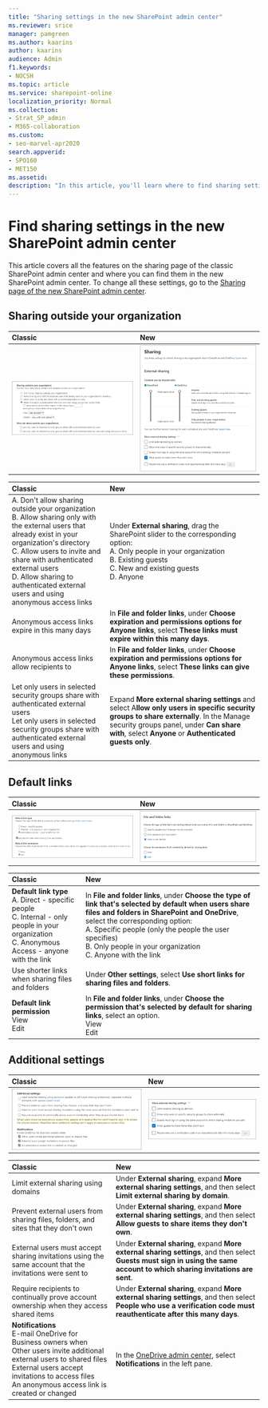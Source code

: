 ```yaml
---
title: "Sharing settings in the new SharePoint admin center"
ms.reviewer: srice
manager: pamgreen
ms.author: kaarins
author: kaarins
audience: Admin
f1.keywords:
- NOCSH
ms.topic: article
ms.service: sharepoint-online
localization_priority: Normal
ms.collection:  
- Strat_SP_admin
- M365-collaboration
ms.custom:
- seo-marvel-apr2020
search.appverid:
- SPO160
- MET150
ms.assetid: 
description: "In this article, you'll learn where to find sharing settings in the new SharePoint admin center."
---
```


# Find sharing settings in the new SharePoint admin center

This article covers all the features on the sharing page of the classic SharePoint admin center and where you can find them in the new SharePoint admin center. To change all these settings, go to the [Sharing page of the new SharePoint admin center](https://admin.microsoft.com/sharepoint?page=sharing&modern=true).

## Sharing outside your organization

|**Classic**|**New**|
|:-----|:-----|
|![Classic Sharing outside your organization settings](media/classic-external-sharing.png)|![New external sharing settings](media/new-external-sharing.png)|

|**Classic**|**New**|
|:-----|:-----|
|A. Don't allow sharing outside your organization <br/>B. Allow sharing only with the external users that already exist in your organization's directory <br/> C. Allow users to invite and share with authenticated external users <br/>D. Allow sharing to authenticated external users and using anonymous access links|Under **External sharing**, drag the SharePoint slider to the corresponding option:<br/>A. Only people in your organization<br/>B. Existing guests<br/>C. New and existing guests<br/>D. Anyone|
|Anonymous access links expire in this many days |In **File and folder links**, under **Choose expiration and permissions options for Anyone links**, select **These links must expire within this many days**.|
|Anonymous access links allow recipients to |  In **File and folder links**, under **Choose expiration and permissions options for Anyone links**, select **These links can give these permissions**.
|Let only users in selected security groups share with authenticated external users <br/> Let only users in selected security groups share with authenticated external users and using anonymous links <br/>|Expand **More external sharing settings** and select A**llow only users in specific security groups to share externally**. In the Manage security groups panel, under **Can share with**, select **Anyone** or **Authenticated guests only**. |

## Default links

|**Classic**|**New**|
|:-----|:-----|
|![Classic default link type settings](media/classic-default-link.png)|![New File and folder links settings](media/new-file-folder-links.png)|

|**Classic**|**New**|
|:-----|:-----|
|**Default link type** <br/> A. Direct - specific people <br/> C. Internal - only people in your organization <br/> C. Anonymous Access - anyone with the link |In **File and folder links**, under **Choose the type of link that's selected by default when users share files and folders in SharePoint and OneDrive**, select the corresponding option: <br/>A. Specific people (only the people the user specifies) <br/>B. Only people in your organization <br/> C. Anyone with the link  |
|Use shorter links when sharing files and folders | Under **Other settings**, select **Use short links for sharing files and folders**. |
|**Default link permission** <br/> View <br/> Edit <br/> |In **File and folder links**, under **Choose the permission that's selected by default for sharing links**, select an option. <br/> View <br/> Edit <br/>|

## Additional settings

|**Classic**|**New**|
|:-----|:-----|
|![Classic Additional settings](media/additional-sharing-settings.png)|![New More external sharing settings](media/new-more-external-sharing.png)|

|**Classic**|**New**|
|:-----|:-----|
|Limit external sharing using domains <br/>|Under **External sharing**, expand **More external sharing settings**, and then select **Limit external sharing by domain**.|
|Prevent external users from sharing files, folders, and sites that they don't own |Under **External sharing**, expand **More external sharing settings**, and then select **Allow guests to share items they don't own**.|
|External users must accept sharing invitations using the same account that the invitations were sent to |Under **External sharing**, expand **More external sharing settings**, and then select **Guests must sign in using the same account to which sharing invitations are sent**.|
|Require recipients to continually prove account ownership when they access shared items |Under **External sharing**, expand **More external sharing settings**, and then select **People who use a verification code must reauthenticate after this many days**.|
|**Notifications**<br/> E-mail OneDrive for Business owners when<br/> Other users invite additional external users to shared files<br/>External users accept invitations to access files <br/> An anonymous access link is created or changed|In the [OneDrive admin center](https://admin.onedrive.com/), select **Notifications** in the left pane.|


 

